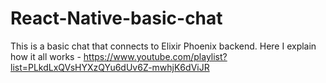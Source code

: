 # React-Native-basic-chat
This is a basic chat that connects to Elixir Phoenix backend. 
Here I explain how it all works - https://www.youtube.com/playlist?list=PLkdLxQVsHYXzQYu6dUv6Z-mwhjK6dViJR
